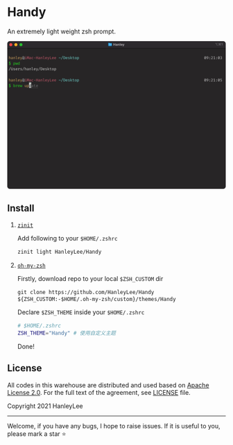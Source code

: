 # Handy

An extremely light weight zsh prompt.

![himg](img/example.png)

## Install

1. [`zinit`](https://github.com/zdharma/zinit)

    Add following to your `$HOME/.zshrc`

    ```bash
    zinit light HanleyLee/Handy
    ```

2. [`oh-my-zsh`](https://github.com/ohmyzsh/ohmyzsh)

    Firstly, download repo to your local `$ZSH_CUSTOM` dir

    ```
    git clone https://github.com/HanleyLee/Handy ${ZSH_CUSTOM:-$HOME/.oh-my-zsh/custom}/themes/Handy
    ```

    Declare `$ZSH_THEME` inside your `$HOME/.zshrc`

    ```bash
    # $HOME/.zshrc
    ZSH_THEME="Handy" # 使用自定义主题
    ```

    Done!

## License

All codes in this warehouse are distributed and used based on [Apache License 2.0](http://www.apache.org/licenses/LICENSE-2.0). For the full text of the agreement, see [LICENSE](https://github.com/HanleyLee/Handy/blob/main/LICENSE) file.

Copyright 2021 HanleyLee

---

Welcome, if you have any bugs, I hope to raise issues. If it is useful to you, please mark a star ⭐️
